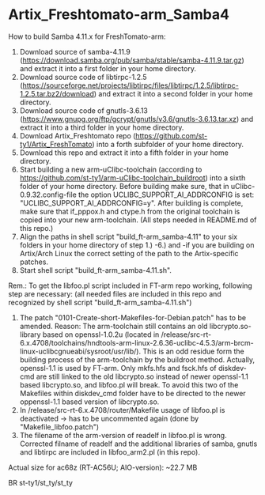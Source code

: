 # Artix_Freshtomato-arm_Samba4

How to build Samba 4.11.x for FreshTomato-arm:
1. Download source of samba-4.11.9 (https://download.samba.org/pub/samba/stable/samba-4.11.9.tar.gz) and extract it into a first folder in your home directory.
2. Download source code of libtirpc-1.2.5 (https://sourceforge.net/projects/libtirpc/files/libtirpc/1.2.5/libtirpc-1.2.5.tar.bz2/download) and extract it into a second folder in your home directory.
3. Download source code of gnutls-3.6.13 (https://www.gnupg.org/ftp/gcrypt/gnutls/v3.6/gnutls-3.6.13.tar.xz) and extract it into a third folder in your home directory.
4. Download Artix_Freshtomato repo (https://github.com/st-ty1/Artix_FreshTomato) into a forth subfolder of your home directory.
5. Download this repo and extract it into a fifth folder in your home directory.
6. Start building a new arm-uClibc-toolchain (according to https://github.com/st-ty1/arm-uClibc-toolchain_buildroot) into a sixth folder of your home directory. Before building make sure, that in uClibc-0.9.32.config-file the option UCLIBC_SUPPORT_AI_ADDRCONFIG is set: "UCLIBC_SUPPORT_AI_ADDRCONFIG=y". After building is complete, make sure that if_pppox.h and ctype.h from the original toolchain is copied into your new arm-toolchain. (All steps needed in README.md of this repo.)
7. Align the paths in shell script "build_ft-arm_samba-4.11" to your six folders in your home directory of step 1.) -6.) and -if you are building on Artix/Arch Linux the correct setting of the path to the Artix-specific patches. 
8. Start shell script "build_ft-arm_samba-4.11.sh".
 
Rem.: To get the libfoo.pl script included in FT-arm repo working, following step are necessary: (all needed files are included in this repo and recognized by shell script "build_ft-arm_samba-4.11.sh")
1. The patch "0101-Create-short-Makefiles-for-Debian.patch" has to be amended. Reason: The arm-toolchain still contains an old libcrypto.so-library based on openssl-1.0.2u (located in /release/src-rt-6.x.4708/toolchains/hndtools-arm-linux-2.6.36-uclibc-4.5.3/arm-brcm-linux-uclibcgnueabi/sysroot/usr/lib/). This is an odd residue form the building process of the arm-toolchain by the buildroot method. Actually, openssl-1.1 is used by FT-arm. Only mkfs.hfs and fsck.hfs of diskdev-cmd are still linked to the old libcrypto.so instead of newer openssl-1.1 based libcrypto.so, and libfoo.pl will break. To avoid this two of the Makefiles within diskdev_cmd folder have to be directed to the newer oppenssl-1.1 based version of libcrypto.so.
2. In /release/src-rt-6.x.4708/router/Makefile usage of libfoo.pl is deactivated -> has to be uncommented again (done by "Makefile_libfoo.patch") 
3. The filename of the arm-version of readelf in libfoo.pl is wrong. Corrected filname of readelf and the additional libraries of samba, gnutls and libtirpc are included in libfoo_arm2.pl (in this repo). 

Actual size for ac68z (RT-AC56U; AIO-version): ~22.7 MB

BR st-ty1/st_ty/st_ty
